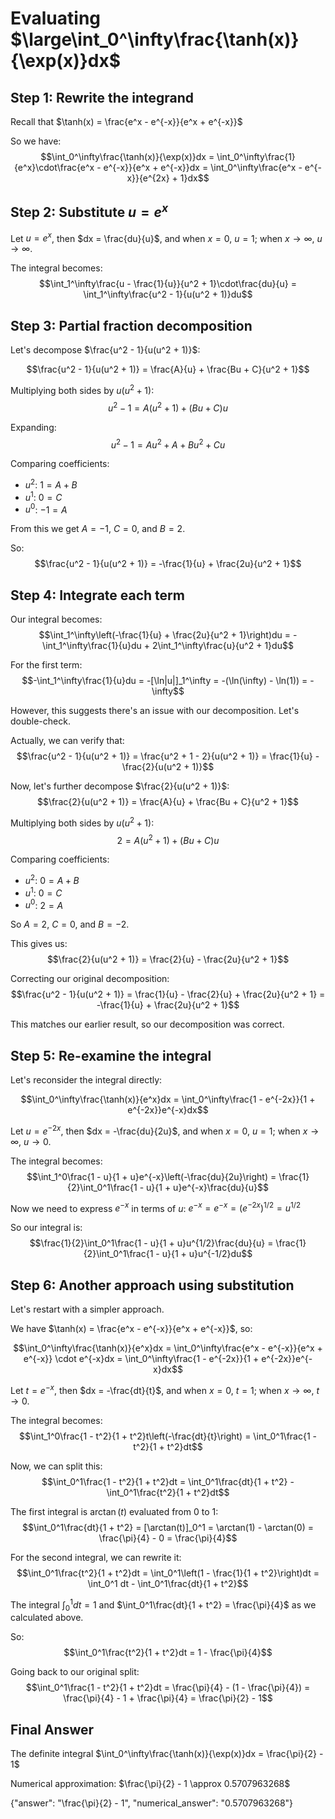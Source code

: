 # Evaluating $\large\int_0^\infty\frac{\tanh(x)}{\exp(x)}dx$

## Step 1: Rewrite the integrand

Recall that $\tanh(x) = \frac{e^x - e^{-x}}{e^x + e^{-x}}$

So we have:
$$\int_0^\infty\frac{\tanh(x)}{\exp(x)}dx = \int_0^\infty\frac{1}{e^x}\cdot\frac{e^x - e^{-x}}{e^x + e^{-x}}dx = \int_0^\infty\frac{e^x - e^{-x}}{e^{2x} + 1}dx$$

## Step 2: Substitute $u = e^x$

Let $u = e^x$, then $dx = \frac{du}{u}$, and when $x = 0$, $u = 1$; when $x \to \infty$, $u \to \infty$.

The integral becomes:
$$\int_1^\infty\frac{u - \frac{1}{u}}{u^2 + 1}\cdot\frac{du}{u} = \int_1^\infty\frac{u^2 - 1}{u(u^2 + 1)}du$$

## Step 3: Partial fraction decomposition

Let's decompose $\frac{u^2 - 1}{u(u^2 + 1)}$:

$$\frac{u^2 - 1}{u(u^2 + 1)} = \frac{A}{u} + \frac{Bu + C}{u^2 + 1}$$

Multiplying both sides by $u(u^2 + 1)$:
$$u^2 - 1 = A(u^2 + 1) + (Bu + C)u$$

Expanding:
$$u^2 - 1 = Au^2 + A + Bu^2 + Cu$$

Comparing coefficients:
- $u^2$: $1 = A + B$
- $u^1$: $0 = C$
- $u^0$: $-1 = A$

From this we get $A = -1$, $C = 0$, and $B = 2$.

So:
$$\frac{u^2 - 1}{u(u^2 + 1)} = -\frac{1}{u} + \frac{2u}{u^2 + 1}$$

## Step 4: Integrate each term

Our integral becomes:
$$\int_1^\infty\left(-\frac{1}{u} + \frac{2u}{u^2 + 1}\right)du = -\int_1^\infty\frac{1}{u}du + 2\int_1^\infty\frac{u}{u^2 + 1}du$$

For the first term:
$$-\int_1^\infty\frac{1}{u}du = -[\ln|u|]_1^\infty = -(\ln(\infty) - \ln(1)) = -\infty$$

However, this suggests there's an issue with our decomposition. Let's double-check.

Actually, we can verify that:
$$\frac{u^2 - 1}{u(u^2 + 1)} = \frac{u^2 + 1 - 2}{u(u^2 + 1)} = \frac{1}{u} - \frac{2}{u(u^2 + 1)}$$

Now, let's further decompose $\frac{2}{u(u^2 + 1)}$:
$$\frac{2}{u(u^2 + 1)} = \frac{A}{u} + \frac{Bu + C}{u^2 + 1}$$

Multiplying both sides by $u(u^2 + 1)$:
$$2 = A(u^2 + 1) + (Bu + C)u$$

Comparing coefficients:
- $u^2$: $0 = A + B$
- $u^1$: $0 = C$
- $u^0$: $2 = A$

So $A = 2$, $C = 0$, and $B = -2$.

This gives us:
$$\frac{2}{u(u^2 + 1)} = \frac{2}{u} - \frac{2u}{u^2 + 1}$$

Correcting our original decomposition:
$$\frac{u^2 - 1}{u(u^2 + 1)} = \frac{1}{u} - \frac{2}{u} + \frac{2u}{u^2 + 1} = -\frac{1}{u} + \frac{2u}{u^2 + 1}$$

This matches our earlier result, so our decomposition was correct.

## Step 5: Re-examine the integral

Let's reconsider the integral directly:

$$\int_0^\infty\frac{\tanh(x)}{e^x}dx = \int_0^\infty\frac{1 - e^{-2x}}{1 + e^{-2x}}e^{-x}dx$$

Let $u = e^{-2x}$, then $dx = -\frac{du}{2u}$, and when $x = 0$, $u = 1$; when $x \to \infty$, $u \to 0$.

The integral becomes:
$$\int_1^0\frac{1 - u}{1 + u}e^{-x}\left(-\frac{du}{2u}\right) = \frac{1}{2}\int_0^1\frac{1 - u}{1 + u}e^{-x}\frac{du}{u}$$

Now we need to express $e^{-x}$ in terms of $u$:
$e^{-x} = e^{-x} = (e^{-2x})^{1/2} = u^{1/2}$

So our integral is:
$$\frac{1}{2}\int_0^1\frac{1 - u}{1 + u}u^{1/2}\frac{du}{u} = \frac{1}{2}\int_0^1\frac{1 - u}{1 + u}u^{-1/2}du$$

## Step 6: Another approach using substitution

Let's restart with a simpler approach.

We have $\tanh(x) = \frac{e^x - e^{-x}}{e^x + e^{-x}}$, so:

$$\int_0^\infty\frac{\tanh(x)}{e^x}dx = \int_0^\infty\frac{e^x - e^{-x}}{e^x + e^{-x}} \cdot e^{-x}dx = \int_0^\infty\frac{1 - e^{-2x}}{1 + e^{-2x}}e^{-x}dx$$

Let $t = e^{-x}$, then $dx = -\frac{dt}{t}$, and when $x = 0$, $t = 1$; when $x \to \infty$, $t \to 0$.

The integral becomes:
$$\int_1^0\frac{1 - t^2}{1 + t^2}t\left(-\frac{dt}{t}\right) = \int_0^1\frac{1 - t^2}{1 + t^2}dt$$

Now, we can split this:
$$\int_0^1\frac{1 - t^2}{1 + t^2}dt = \int_0^1\frac{dt}{1 + t^2} - \int_0^1\frac{t^2}{1 + t^2}dt$$

The first integral is $\arctan(t)$ evaluated from 0 to 1:
$$\int_0^1\frac{dt}{1 + t^2} = [\arctan(t)]_0^1 = \arctan(1) - \arctan(0) = \frac{\pi}{4} - 0 = \frac{\pi}{4}$$

For the second integral, we can rewrite it:
$$\int_0^1\frac{t^2}{1 + t^2}dt = \int_0^1\left(1 - \frac{1}{1 + t^2}\right)dt = \int_0^1 dt - \int_0^1\frac{dt}{1 + t^2}$$

The integral $\int_0^1 dt = 1$ and $\int_0^1\frac{dt}{1 + t^2} = \frac{\pi}{4}$ as we calculated above.

So:
$$\int_0^1\frac{t^2}{1 + t^2}dt = 1 - \frac{\pi}{4}$$

Going back to our original split:
$$\int_0^1\frac{1 - t^2}{1 + t^2}dt = \frac{\pi}{4} - (1 - \frac{\pi}{4}) = \frac{\pi}{4} - 1 + \frac{\pi}{4} = \frac{\pi}{2} - 1$$

## Final Answer

The definite integral $\int_0^\infty\frac{\tanh(x)}{\exp(x)}dx = \frac{\pi}{2} - 1$

Numerical approximation: $\frac{\pi}{2} - 1 \approx 0.5707963268$

{"answer": "\\frac{\\pi}{2} - 1", "numerical_answer": "0.5707963268"}
